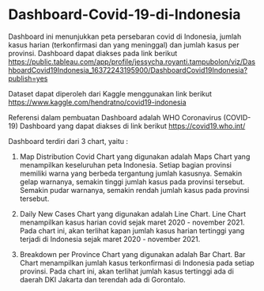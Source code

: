 # Dashboard-Covid-19-di-Indonesia
Dashboard ini menunjukkan peta persebaran covid di Indonesia, jumlah kasus harian (terkonfirmasi dan yang meninggal) dan jumlah kasus per provinsi.
Dashboard dapat diakses pada link berikut
https://public.tableau.com/app/profile/jessycha.royanti.tampubolon/viz/DashboardCovid19Indonesia_16372243195900/DashboardCovid19Indonesia?publish=yes

Dataset dapat diperoleh dari Kaggle menggunakan link berikut
https://www.kaggle.com/hendratno/covid19-indonesia

Referensi dalam pembuatan Dashboard adalah WHO Coronavirus (COVID-19) Dashboard yang dapat diakses di link berikut
https://covid19.who.int/

Dashboard terdiri dari 3 chart, yaitu : 
1. Map Distribution Covid
Chart yang digunakan adalah Maps Chart yang menampilkan keseluruhan peta Indonesia. 
Setiap bagian provinsi memiliki warna yang berbeda tergantung jumlah kasusnya.
Semakin gelap warnanya, semakin tinggi jumlah kasus pada provinsi tersebut. Semakin pudar warnanya, semakin rendah jumlah kasus pada provinsi tersebut.

2. Daily New Cases
Chart yang digunakan adalah Line Chart.
Line Chart menampilkan kasus harian covid sejak maret 2020 - november 2021.
Pada chart ini, akan terlihat kapan jumlah kasus harian tertinggi yang terjadi di Indonesia sejak maret 2020 - november 2021.

3. Breakdown per Province
Chart yang digunakan adalah Bar Chart.
Bar Chart menampilkan jumlah kasus terkonfirmasi di Indonesia pada setiap provinsi.
Pada chart ini, akan terlihat jumlah kasus tertinggi ada di daerah DKI Jakarta dan terendah ada di Gorontalo.
